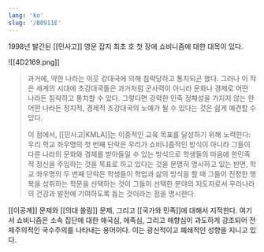 ```yaml
---
lang: 'ko'
slug: '/B0911E'
---
```


1998년 발간된 [[민사고]] 영문 잡지 최초 호 첫 장에 쇼비니즘에 대한 대목이 있다.

![[4D2169.png]]

> 과거에, 약한 나라는 이웃 강대국에 의해 침략당하고 통치되곤 했다. 그러나 이 작은 세계의 시대에 초강대국들은 과거처럼 군사력이 아니라 문화나 경제로 어떤 나라든 침략하고 통치할 수 있다. 그렇다면 강력한 민족 정체성을 가지지 않는 한 어떤 나라든 정치적, 경제적 초강대국의 노예가 될 수 있다는 것은 쉽게 예견할 수 있다.
>
> 이 점에서, [[민사고|KMLA]]는 이중적인 교육 목표를 달성하기 위해 노력한다: 우리 학교 좌우명의 첫 번째 단락은 우리가 쇼비니즘적인 방식이 아니라 그들이 다른 나라의 문화와 경제를 받아들일 수 있는 방식으로 학생들의 마음에 한민족적 정신을 주입하는 것을 목표로 하고 있다는 것을 분명히 명시하고 있는 반면, 학교 좌우명의 두 번째 단락은 학생들이 학업과 삶의 방식을 할 때 그들이 진정한 행복을 성취하는 학문을 선택하는 것이 그들이 선택한 분야의 지도자로서 우리나라의 건강과 발전에 기여하도록 돕는 것이라는 점을 명시한다.

[[이공계]] 문제와 [[의대 쏠림]] 문제, 그리고 [[국가와 민족]]에 대해서 지적한다.
여기서 쇼비니즘은 소속 집단에 대한 애국심, 애족심, 그리고 애향심이 과도하게 강조되어 전체주의적인 국수주의를 나타내는 용어이다. 이는 광신적이고 폐쇄적인 성향을 지니고 있다.
